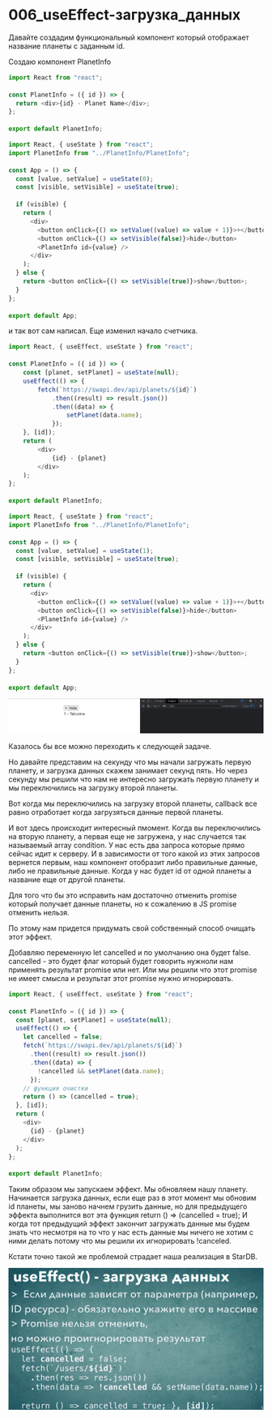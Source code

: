 # 006_useEffect-загрузка_данных

Давайте создадим функциональный компонент который отображает название планеты с заданным id.

Создаю компонент PlanetInfo

```js
import React from "react";

const PlanetInfo = ({ id }) => {
  return <div>{id} - Planet Name</div>;
};

export default PlanetInfo;

```

```js
import React, { useState } from "react";
import PlanetInfo from "../PlanetInfo/PlanetInfo";

const App = () => {
  const [value, setValue] = useState(0);
  const [visible, setVisible] = useState(true);

  if (visible) {
    return (
      <div>
        <button onClick={() => setValue((value) => value + 1)}>+</button>
        <button onClick={() => setVisible(false)}>hide</button>
        <PlanetInfo id={value} />
      </div>
    );
  } else {
    return <button onClick={() => setVisible(true)}>show</button>;
  }
};

export default App;

```

и так вот сам написал. Еще изменил начало счетчика.

```js
import React, { useEffect, useState } from "react";

const PlanetInfo = ({ id }) => {
    const [planet, setPlanet] = useState(null);
    useEffect(() => {
        fetch(`https://swapi.dev/api/planets/${id}`)
            .then((result) => result.json())
            .then((data) => {
                setPlanet(data.name);
            });
    }, [id]);
    return (
        <div>
            {id} - {planet}
        </div>
    );
};

export default PlanetInfo;

```

```js
import React, { useState } from "react";
import PlanetInfo from "../PlanetInfo/PlanetInfo";

const App = () => {
  const [value, setValue] = useState(1);
  const [visible, setVisible] = useState(true);

  if (visible) {
    return (
      <div>
        <button onClick={() => setValue((value) => value + 1)}>+</button>
        <button onClick={() => setVisible(false)}>hide</button>
        <PlanetInfo id={value} />
      </div>
    );
  } else {
    return <button onClick={() => setVisible(true)}>show</button>;
  }
};

export default App;

```

![](img/001.jpg)

Казалось бы все можно переходить к следующей задаче. 

Но давайте представим на секунду что мы начали загружать первую планету, и загрузка данных скажем занимает секунд пять. Но через секунду мы решили что нам не интересно загружать первую планету и мы переключились на загрузку второй планеты. 

Вот когда мы переключились на загрузку второй планеты, callback все равно отработает когда загрузяться данные первой планеты.

И вот здесь происходит интересный пмомент. Когда вы переключились на вторую планету, а первая еще не загружена, у нас случается так называемый array condition. У нас есть два запроса которые прямо сейчас идит к серверу. И в зависимости от того какой из этих запросов вернется первым, наш компонент отобразит либо правильные данные, либо не правильные данные. Когда у нас будет id от одной планеты а название еще от другой планеты.

Для того что бы это исправить нам достаточно отменить promise который получает данные планеты, но к сожалению в JS promise отменить нельзя.

По этому нам придется придумать свой собственный способ очищать этот эффект.

Добавляю переменную let cancelled и по умолчанию она будет false. cancelled - это будет флаг который будет говорить нужноли нам применять результат promise или нет. Или мы решили что этот promise не имеет смысла и результат этот promise нужно игнорировать.

```js
import React, { useEffect, useState } from "react";

const PlanetInfo = ({ id }) => {
  const [planet, setPlanet] = useState(null);
  useEffect(() => {
    let cancelled = false;
    fetch(`https://swapi.dev/api/planets/${id}`)
      .then((result) => result.json())
      .then((data) => {
        !cancelled && setPlanet(data.name);
      });
    // функция очистки
    return () => (cancelled = true);
  }, [id]);
  return (
    <div>
      {id} - {planet}
    </div>
  );
};

export default PlanetInfo;

```

Таким образом мы запускаем эффект. Мы обновляем нашу планету. Начинается загрузка данных, если еще раз в этот момент мы обновим id планеты, мы заново начнем грузить данные, но для предыдущего эффекта выполнится вот эта функция return () => (cancelled = true); И когда тот предыдущий эффект закончит загружать данные мы будем знать что несмотря на то что у нас есть данные мы ничего не хотим с ними делать потому что мы решили их игнорировать !canceled.

Кстати точно такой же проблемой страдает наша реализация в StarDB.

![](img/002.jpg)



